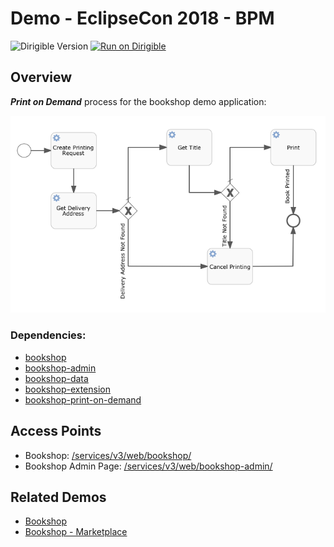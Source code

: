 # Demo - EclipseCon 2018 - BPM
![Dirigible Version](https://img.shields.io/badge/dirigible%20version-3.x-green.svg) [![Run on Dirigible](https://img.shields.io/badge/run%20on-dirigible-blue.svg)](http://trial.dirigible.io/services/v4/web/ide-deploy-manager/?repository=https://github.com/dirigiblelabs/demo-eclipsecon2018-bpm.git&uri=/services/v3/web/bookshop/)

## Overview
_**Print on Demand**_ process for the bookshop demo application:

![Entity Data Model](bookshop-bpm-simple/img/process.png) 

### Dependencies:
- [bookshop](https://github.com/dirigiblelabs/demo-eclipsecon2018-edm-bookshop)
- [bookshop-admin](https://github.com/dirigiblelabs/demo-eclipsecon2018-edm-bookshop-admin)
- [bookshop-data](https://github.com/dirigiblelabs/demo-eclipsecon2018-edm-bookshop-data)
- [bookshop-extension](https://github.com/dirigiblelabs/demo-eclipsecon2018-edm-bookshop-extension)
- [bookshop-print-on-demand](https://github.com/dirigiblelabs/demo-eclipsecon2018-bpm-bookshop-print-on-demand)

## Access Points
- Bookshop: [/services/v3/web/bookshop/](http://localhost:8080/services/v3/web/bookshop/)
- Bookshop Admin Page: [/services/v3/web/bookshop-admin/](http://localhost:8080/services/v3/web/bookshop-admin/)

## Related Demos
- [Bookshop](https://github.com/dirigiblelabs/demo-eclipsecon2018-edm)
- [Bookshop - Marketplace](https://github.com/dirigiblelabs/demo-eclipsecon2018-edm-complex)
